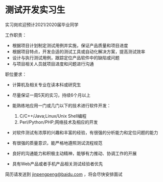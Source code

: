 # 测试开发实习生

实习岗欢迎预计2021/2020届毕业同学

工作职责： 

- 根据项目计划制定测试用例并实施，保证产品质量和项目进度 
- 根据项目特点，开发合适的测试工具或自动化解决方案，提高测试效率 
- 设计与执行测试用例，跟踪定位产品软件中的缺陷或问题 
- 与项目相关人员就项目进度和问题进行沟通 

职位要求： 

- 计算机及相关专业在读本科或研究生 
- 尽量保证一周5天的实习，持续6个月以上 
- 能熟练地应用一门或几门以下的技术进行软件开发： 
  1. C/C++/Java;Linux/Unix Shell编程 
  2. Perl/Python/PHP;网络技术及相应的开发 
- 对软件测试有浓厚的兴趣和丰富的经验，有很强的分析能力和定位问题的能力 
- 有很强的质量意识，能严格地遵照测试流程规范 
- 良好的沟通能力和积极主动精神，能够有力推动、协调工作的开展 

- 具有Web产品或者手机产品相关测试经验者优先 

简历请发送到 jinpengpeng@baidu.com ，将会尽快安排面试